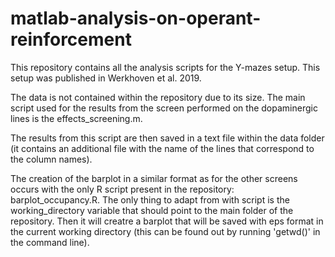 # matlab-analysis-on-operant-reinforcement

This repository contains all the analysis scripts for the Y-mazes setup. This setup was published in Werkhoven et al. 2019.

The data is not contained within the repository due to its size. The main script used for the results from the screen performed on the dopaminergic lines
is the effects_screening.m.

The results from this script are then saved in a text file within the data folder (it contains an additional file with the name of the lines that correspond
to the column names).

The creation of the barplot in a similar format as for the other screens occurs with the only R script present in the repository: barplot_occupancy.R. The only
thing to adapt from with script is the working_directory variable that should point to the main folder of the repository. Then it will creatre a barplot that will
be saved with eps format in the current working directory (this can be found out by running 'getwd()' in the command line).
